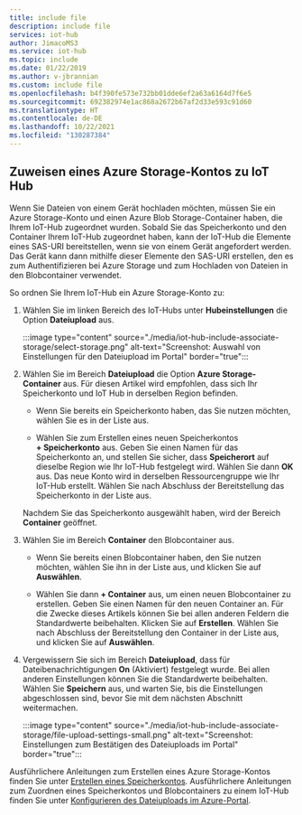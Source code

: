 ```yaml
---
title: include file
description: include file
services: iot-hub
author: JimacoMS3
ms.service: iot-hub
ms.topic: include
ms.date: 01/22/2019
ms.author: v-jbrannian
ms.custom: include file
ms.openlocfilehash: b4f390fe573e732bb01dde6ef2a63a6164d7f6e5
ms.sourcegitcommit: 692382974e1ac868a2672b67af2d33e593c91d60
ms.translationtype: HT
ms.contentlocale: de-DE
ms.lasthandoff: 10/22/2021
ms.locfileid: "130287384"
---
```

## <a name="associate-an-azure-storage-account-to-iot-hub"></a>Zuweisen eines Azure Storage-Kontos zu IoT Hub

Wenn Sie Dateien von einem Gerät hochladen möchten, müssen Sie ein Azure Storage-Konto und einen Azure Blob Storage-Container haben, die Ihrem IoT-Hub zugeordnet wurden. Sobald Sie das Speicherkonto und den Container Ihrem IoT-Hub zugeordnet haben, kann der IoT-Hub die Elemente eines SAS-URI bereitstellen, wenn sie von einem Gerät angefordert werden. Das Gerät kann dann mithilfe dieser Elemente den SAS-URI erstellen, den es zum Authentifizieren bei Azure Storage und zum Hochladen von Dateien in den Blobcontainer verwendet.

So ordnen Sie Ihrem IoT-Hub ein Azure Storage-Konto zu:

1. Wählen Sie im linken Bereich des IoT-Hubs unter **Hubeinstellungen** die Option **Dateiupload** aus.

    :::image type="content" source="./media/iot-hub-include-associate-storage/select-storage.png" alt-text="Screenshot: Auswahl von Einstellungen für den Dateiupload im Portal" border="true":::

1. Wählen Sie im Bereich **Dateiupload** die Option **Azure Storage-Container** aus. Für diesen Artikel wird empfohlen, dass sich Ihr Speicherkonto und IoT Hub in derselben Region befinden.
    * Wenn Sie bereits ein Speicherkonto haben, das Sie nutzen möchten, wählen Sie es in der Liste aus.

    * Wählen Sie zum Erstellen eines neuen Speicherkontos **+ Speicherkonto** aus. Geben Sie einen Namen für das Speicherkonto an, und stellen Sie sicher, dass **Speicherort** auf dieselbe Region wie Ihr IoT-Hub festgelegt wird. Wählen Sie dann **OK** aus. Das neue Konto wird in derselben Ressourcengruppe wie Ihr IoT-Hub erstellt. Wählen Sie nach Abschluss der Bereitstellung das Speicherkonto in der Liste aus.

    Nachdem Sie das Speicherkonto ausgewählt haben, wird der Bereich **Container** geöffnet.

1. Wählen Sie im Bereich **Container** den Blobcontainer aus.
    * Wenn Sie bereits einen Blobcontainer haben, den Sie nutzen möchten, wählen Sie ihn in der Liste aus, und klicken Sie auf **Auswählen**.

    * Wählen Sie dann **+ Container** aus, um einen neuen Blobcontainer zu erstellen. Geben Sie einen Namen für den neuen Container an. Für die Zwecke dieses Artikels können Sie bei allen anderen Feldern die Standardwerte beibehalten. Klicken Sie auf **Erstellen**. Wählen Sie nach Abschluss der Bereitstellung den Container in der Liste aus, und klicken Sie auf **Auswählen**.

1. Vergewissern Sie sich im Bereich **Dateiupload**, dass für Dateibenachrichtigungen **On** (Aktiviert) festgelegt wurde. Bei allen anderen Einstellungen können Sie die Standardwerte beibehalten. Wählen Sie **Speichern** aus, und warten Sie, bis die Einstellungen abgeschlossen sind, bevor Sie mit dem nächsten Abschnitt weitermachen.

    :::image type="content" source="./media/iot-hub-include-associate-storage/file-upload-settings-small.png" alt-text="Screenshot: Einstellungen zum Bestätigen des Dateiuploads im Portal" border="true":::

Ausführlichere Anleitungen zum Erstellen eines Azure Storage-Kontos finden Sie unter [Erstellen eines Speicherkontos](../articles/storage/common/storage-account-create.md). Ausführlichere Anleitungen zum Zuordnen eines Speicherkontos und Blobcontainers zu einem IoT-Hub finden Sie unter [Konfigurieren des Dateiuploads im Azure-Portal](../articles/iot-hub/iot-hub-configure-file-upload.md).
